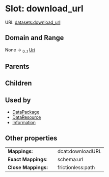 
# Slot: download_url




URI: [datasets:download_url](https://w3id.org/linkml/manifesto/download_url)


## Domain and Range

None &#8594;  <sub>0..1</sub> [Uri](types/Uri.md)

## Parents


## Children


## Used by

 * [DataPackage](DataPackage.md)
 * [DataResource](DataResource.md)
 * [Information](Information.md)

## Other properties

|  |  |  |
| --- | --- | --- |
| **Mappings:** | | dcat:downloadURL |
| **Exact Mappings:** | | schema:url |
| **Close Mappings:** | | frictionless:path |

